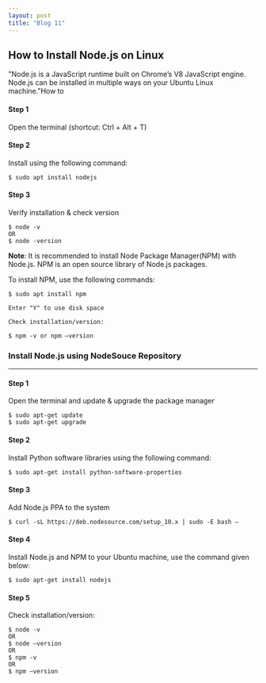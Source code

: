 ```yaml
---
layout: post
title: "Blog 11"
---
```

How to Install Node.js on Linux
-------------------------------

"Node.js is a JavaScript runtime built on Chrome’s V8 JavaScript engine. Node.js can be installed in multiple ways on your Ubuntu Linux machine."How to

#### Step 1

Open the terminal (shortcut: Ctrl + Alt + T)

#### Step 2

Install using the following command:

	$ sudo apt install nodejs


#### Step 3

Verify installation & check version

	$ node -v
	OR
	$ node -version

**Note**: It is recommended to install Node Package Manager(NPM) with Node.js. NPM is an open source library of Node.js packages.

To install NPM, use the following commands:

	$ sudo apt install npm

	Enter "Y" to use disk space

	Check installation/version:

	$ npm -v or npm –version



### Install Node.js using NodeSouce Repository
------------------------------------------------------

#### Step 1

Open the terminal and update & upgrade the package manager

	$ sudo apt-get update
	$ sudo apt-get upgrade

#### Step 2

Install Python software libraries using the following command:

	$ sudo apt-get install python-software-properties

#### Step 3

Add Node.js PPA to the system

	$ curl -sL https://deb.nodesource.com/setup_10.x | sudo -E bash –

#### Step 4

Install Node.js and NPM to your Ubuntu machine, use the command given below:

	$ sudo apt-get install nodejs

#### Step 5

Check installation/version:

	$ node -v
	OR
	$ node –version
	OR
	$ npm -v
	OR
	$ npm –version
